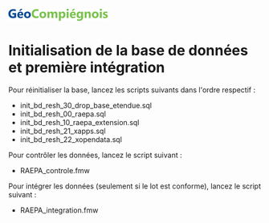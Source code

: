 ![GeoCompiegnois](img/geocompiegnois_2020_reduit_v2.png)

# Initialisation de la base de données et première intégration

Pour réinitialiser la base, lancez les scripts suivants dans l'ordre respectif :
* init_bd_resh_30_drop_base_etendue.sql
* init_bd_resh_00_raepa.sql
* init_bd_resh_10_raepa_extension.sql
* init_bd_resh_21_xapps.sql
* init_bd_resh_22_xopendata.sql


Pour contrôler les données, lancez le script suivant :
* RAEPA_controle.fmw

Pour intégrer les données (seulement si le lot est conforme), lancez le script suivant :
* RAEPA_integration.fmw
